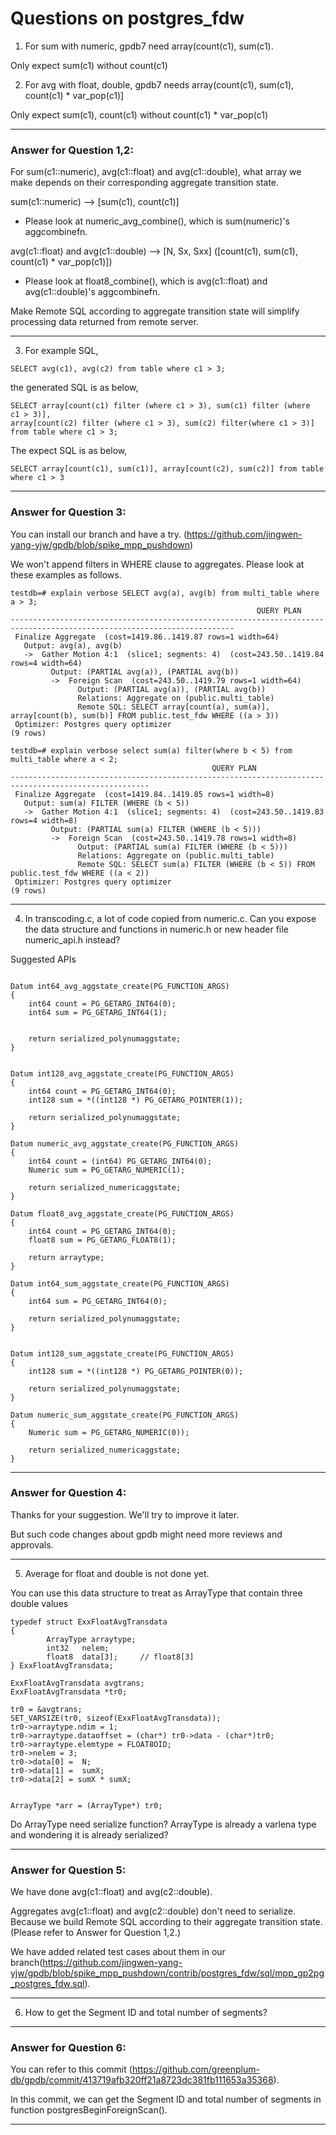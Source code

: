 Questions on postgres_fdw
=========================

1. For sum with numeric, gpdb7 need array(count(c1), sum(c1).

Only expect sum(c1) without count(c1)


2. For avg with float, double, gpdb7 needs array(count(c1), sum(c1), count(c1) * var_pop(c1)]

Only expect sum(c1), count(c1) without count(c1) * var_pop(c1)

---
### **Answer for Question 1,2:**

For sum(c1::numeric), avg(c1::float) and avg(c1::double), what array we make depends on their
corresponding aggregate transition state.

sum(c1::numeric) --> [sum(c1), count(c1)]
   - Please look at numeric_avg_combine(), which is sum(numeric)'s aggcombinefn.

avg(c1::float) and avg(c1::double) --> [N, Sx, Sxx] ([count(c1), sum(c1), count(c1) * var_pop(c1)])
   - Please look at float8_combine(), which is avg(c1::float) and avg(c1::double)'s aggcombinefn.

Make Remote SQL according to aggregate transition state will simplify processing data returned from remote server.
___

3. For example SQL, 

```
SELECT avg(c1), avg(c2) from table where c1 > 3;
```

the generated SQL is as below,

```
SELECT array[count(c1) filter (where c1 > 3), sum(c1) filter (where  c1 > 3)], 
array[count(c2) filter (where c1 > 3), sum(c2) filter(where c1 > 3)] from table where c1 > 3;
```

The expect SQL is as below,

```
SELECT array[count(c1), sum(c1)], array[count(c2), sum(c2)] from table where c1 > 3
```

---
### **Answer for Question 3:**

You can install our branch and have a try. (https://github.com/jingwen-yang-yjw/gpdb/blob/spike_mpp_pushdown)

We won't append filters in WHERE clause to aggregates. Please look at these examples as follows.
```
testdb=# explain verbose SELECT avg(a), avg(b) from multi_table where a > 3;
                                                       QUERY PLAN
------------------------------------------------------------------------------------------------------------------------
 Finalize Aggregate  (cost=1419.86..1419.87 rows=1 width=64)
   Output: avg(a), avg(b)
   ->  Gather Motion 4:1  (slice1; segments: 4)  (cost=243.50..1419.84 rows=4 width=64)
         Output: (PARTIAL avg(a)), (PARTIAL avg(b))
         ->  Foreign Scan  (cost=243.50..1419.79 rows=1 width=64)
               Output: (PARTIAL avg(a)), (PARTIAL avg(b))
               Relations: Aggregate on (public.multi_table)
               Remote SQL: SELECT array[count(a), sum(a)], array[count(b), sum(b)] FROM public.test_fdw WHERE ((a > 3))
 Optimizer: Postgres query optimizer
(9 rows)

testdb=# explain verbose select sum(a) filter(where b < 5) from multi_table where a < 2;
                                             QUERY PLAN
-----------------------------------------------------------------------------------------------------
 Finalize Aggregate  (cost=1419.84..1419.85 rows=1 width=8)
   Output: sum(a) FILTER (WHERE (b < 5))
   ->  Gather Motion 4:1  (slice1; segments: 4)  (cost=243.50..1419.83 rows=4 width=8)
         Output: (PARTIAL sum(a) FILTER (WHERE (b < 5)))
         ->  Foreign Scan  (cost=243.50..1419.78 rows=1 width=8)
               Output: (PARTIAL sum(a) FILTER (WHERE (b < 5)))
               Relations: Aggregate on (public.multi_table)
               Remote SQL: SELECT sum(a) FILTER (WHERE (b < 5)) FROM public.test_fdw WHERE ((a < 2))
 Optimizer: Postgres query optimizer
(9 rows)
```
___


4. In transcoding.c, a lot of code copied from numeric.c.  Can you expose the data structure and functions in numeric.h or new header file numeric_api.h instead?

Suggested APIs

```

Datum int64_avg_aggstate_create(PG_FUNCTION_ARGS)
{
	int64 count = PG_GETARG_INT64(0);
	int64 sum = PG_GETARG_INT64(1);


	return serialized_polynumaggstate;
}


Datum int128_avg_aggstate_create(PG_FUNCTION_ARGS)
{
	int64 count = PG_GETARG_INT64(0);
	int128 sum = *((int128 *) PG_GETARG_POINTER(1));

	return serialized_polynumaggstate;
}

Datum numeric_avg_aggstate_create(PG_FUNCTION_ARGS)
{
	int64 count = (int64) PG_GETARG_INT64(0);
	Numeric sum = PG_GETARG_NUMERIC(1);

	return serialized_numericaggstate;
}

Datum float8_avg_aggstate_create(PG_FUNCTION_ARGS)
{
	int64 count = PG_GETARG_INT64(0);
	float8 sum = PG_GETARG_FLOAT8(1);

	return arraytype;
}

Datum int64_sum_aggstate_create(PG_FUNCTION_ARGS)
{
	int64 sum = PG_GETARG_INT64(0);

	return serialized_polynumaggstate;
}


Datum int128_sum_aggstate_create(PG_FUNCTION_ARGS)
{
	int128 sum = *((int128 *) PG_GETARG_POINTER(0));

	return serialized_polynumaggstate;
}

Datum numeric_sum_aggstate_create(PG_FUNCTION_ARGS)
{
	Numeric sum = PG_GETARG_NUMERIC(0));

	return serialized_numericaggstate;
}

```


---
### **Answer for Question 4:**

Thanks for your suggestion. We'll try to improve it later.

But such code changes about gpdb might need more reviews and approvals.
___


5. Average for float and double is not done yet.

You can use this data structure to treat as ArrayType that contain three double values


```
typedef struct ExxFloatAvgTransdata
{
        ArrayType arraytype;
        int32   nelem;
        float8  data[3];     // float8[3]
} ExxFloatAvgTransdata;

ExxFloatAvgTransdata avgtrans;
ExxFloatAvgTransdata *tr0;

tr0 = &avgtrans;
SET_VARSIZE(tr0, sizeof(ExxFloatAvgTransdata));
tr0->arraytype.ndim = 1;
tr0->arraytype.dataoffset = (char*) tr0->data - (char*)tr0;
tr0->arraytype.elemtype = FLOAT8OID;
tr0->nelem = 3;
tr0->data[0] =  N;
tr0->data[1] =  sumX;
tr0->data[2] = sumX * sumX;


ArrayType *arr = (ArrayType*) tr0;

```

Do ArrayType need serialize function? ArrayType is already a varlena type and wondering it is already serialized?


---
### **Answer for Question 5:**

We have done avg(c1::float) and avg(c2::double).

Aggregates avg(c1::float) and avg(c2::double) don't need to serialize. Because we build Remote SQL according to their aggregate transition state. (Please refer to Answer for Question 1,2.)

We have added related test cases about them in our branch(https://github.com/jingwen-yang-yjw/gpdb/blob/spike_mpp_pushdown/contrib/postgres_fdw/sql/mpp_gp2pg_postgres_fdw.sql).
___


6. How to get the Segment ID and total number of segments?


---
### **Answer for Question 6:**

You can refer to this commit (https://github.com/greenplum-db/gpdb/commit/413719afb320ff21a8723dc381fb111653a35368).

In this commit, we can get the Segment ID and total number of segments in function postgresBeginForeignScan().
___